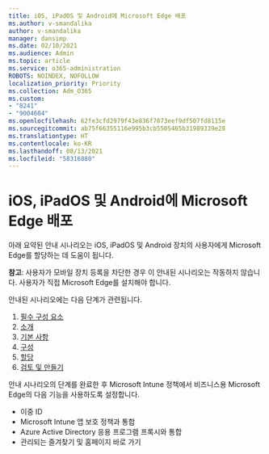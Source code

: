 ```yaml
---
title: iOS, iPadOS 및 Android에 Microsoft Edge 배포
ms.author: v-smandalika
author: v-smandalika
manager: dansimp
ms.date: 02/10/2021
ms.audience: Admin
ms.topic: article
ms.service: o365-administration
ROBOTS: NOINDEX, NOFOLLOW
localization_priority: Priority
ms.collection: Adm_O365
ms.custom:
- "8241"
- "9004604"
ms.openlocfilehash: 62fe3cfd2979f43e836f7073eef9df507fd8115e
ms.sourcegitcommit: ab75f66355116e995b3cb5505465b31989339e28
ms.translationtype: HT
ms.contentlocale: ko-KR
ms.lasthandoff: 08/13/2021
ms.locfileid: "58316880"
---
```

# <a name="deploy-microsoft-edge-to-ios-ipados-and-android"></a>iOS, iPadOS 및 Android에 Microsoft Edge 배포

아래 요약된 안내 시나리오는 iOS, iPadOS 및 Android 장치의 사용자에게 Microsoft Edge를 할당하는 데 도움이 됩니다.

**참고**: 사용자가 모바일 장치 등록을 차단한 경우 이 안내된 시나리오는 작동하지 않습니다. 사용자가 직접 Microsoft Edge를 설치해야 합니다.

안내된 시나리오에는 다음 단계가 관련됩니다.

1. [필수 구성 요소](https://docs.microsoft.com/mem/intune/fundamentals/guided-scenarios-edge#prerequisites)
2. [소개](https://docs.microsoft.com/mem/intune/fundamentals/guided-scenarios-edge#step-1---introduction)
3. [기본 사항](https://docs.microsoft.com/mem/intune/fundamentals/guided-scenarios-edge#step-2---basics)
4. [구성](https://docs.microsoft.com/mem/intune/fundamentals/guided-scenarios-edge#step-3---configuration)
5. [할당](https://docs.microsoft.com/mem/intune/fundamentals/guided-scenarios-edge#step-4---assignments)
6. [검토 및 만들기](https://docs.microsoft.com/mem/intune/fundamentals/guided-scenarios-edge#step-5---review--create)

안내 시나리오의 단계를 완료한 후 Microsoft Intune 정책에서 비즈니스용 Microsoft Edge의 다음 기능을 사용하도록 설정합니다.

- 이중 ID
- Microsoft Intune 앱 보호 정책과 통합
- Azure Active Directory 응용 프로그램 프록시와 통합
- 관리되는 즐겨찾기 및 홈페이지 바로 가기

